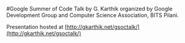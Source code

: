 #Google Summer of Code Talk by G. Karthik organized by Google Development Group and Computer Science Association, BITS Pilani.

Presentation hosted at [http://gkarthik.net/gsoctalk/](http://gkarthik.net/gsoctalk/)

